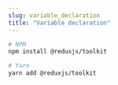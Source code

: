 ```yaml
---
slug: variable_declaration
title: "Variable declaration"
---
```


```bash
# NPM
npm install @reduxjs/toolkit

# Yarn
yarn add @reduxjs/toolkit
```
